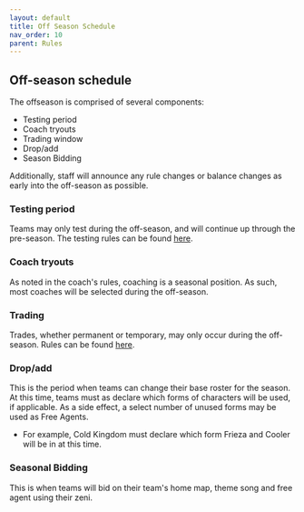 ```yaml
---
layout: default
title: Off Season Schedule
nav_order: 10
parent: Rules
---
```



## Off-season schedule


The offseason is comprised of several components:


- Testing period
- Coach tryouts
- Trading window
- Drop/add
- Season Bidding

Additionally, staff will announce any rule changes or balance changes as early into the off-season as possible.

### Testing period

Teams may only test during the off-season, and will continue up through the pre-season. The testing rules can be found [here](./testing.md).

### Coach tryouts

As noted in the coach's rules, coaching is a seasonal position. As such, most coaches will be selected during the off-season.

### Trading

Trades, whether permanent or temporary, may only occur during the off-season. Rules can be found [here](./trading.md).

### Drop/add

This is the period when teams can change their base roster for the season. At this time, teams must as declare which forms 
of characters will be used, if applicable. As a side effect, a select number of unused forms may be used as Free Agents.

- For example, Cold Kingdom must declare which form Frieza and Cooler will be in at this time. 

### Seasonal Bidding

This is when teams will bid on their team's home map, theme song and free agent using their zeni. 